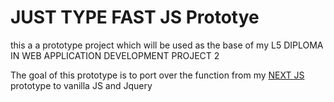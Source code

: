 # JUST TYPE FAST JS Prototye

this a a prototype project which will be used as the base of my L5 DIPLOMA IN WEB APPLICATION DEVELOPMENT PROJECT 2

The goal of this prototype is to port over the function from my [NEXT JS](https://github.com/Mattds825/just-type-fast) prototype to vanilla JS and Jquery